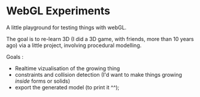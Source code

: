 # WebGL Experiments

A little playground for testing things with webGL.

The goal is to re-learn 3D (I did a 3D game, with friends, more than 10 years ago) via a little project, involving procedural modelling.

Goals : 
- Realtime vizualisation of the growing thing 
- constraints and collision detection (I'd want to make things growing *inside* forms or solids)
- export the generated model (to print it ^^);

